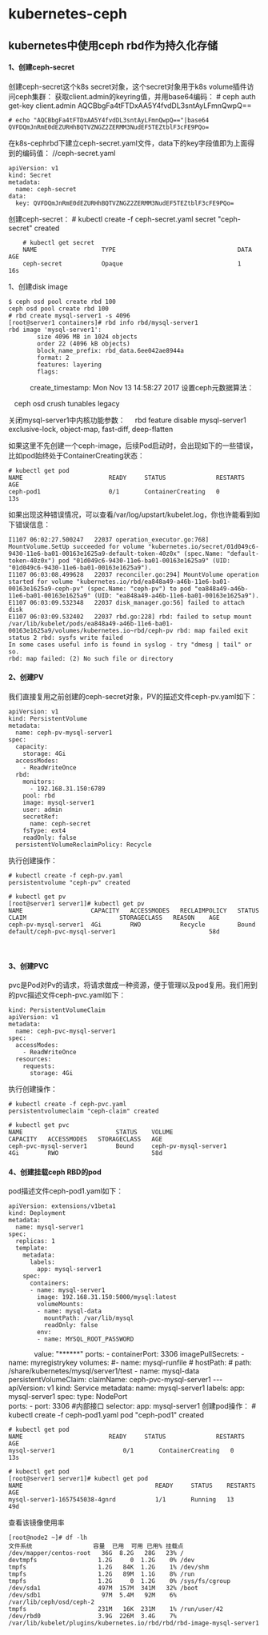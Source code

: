 # kubernetes-ceph
## kubernetes中使用ceph rbd作为持久化存储
#### 1、创建ceph-secret

创建ceph-secret这个k8s secret对象，这个secret对象用于k8s volume插件访问ceph集群：
获取client.admin的keyring值，并用base64编码：
    # ceph auth get-key client.admin
    AQCBbgFa4tFTDxAA5Y4fvdDL3sntAyLFmnQwpQ==
    
    # echo "AQCBbgFa4tFTDxAA5Y4fvdDL3sntAyLFmnQwpQ=="|base64
    QVFDQmJnRmE0dEZURHhBQTVZNGZ2ZERMM3NudEF5TEZtblF3cFE9PQo=
    
在k8s-cephrbd下建立ceph-secret.yaml文件，data下的key字段值即为上面得到的编码值：
    //ceph-secret.yaml
    
    apiVersion: v1
    kind: Secret
    metadata:
      name: ceph-secret
    data:
      key: QVFDQmJnRmE0dEZURHhBQTVZNGZ2ZERMM3NudEF5TEZtblF3cFE9PQo=
      
创建ceph-secret：
        # kubectl create -f ceph-secret.yaml
        secret "ceph-secret" created
        
        # kubectl get secret
        NAME                  TYPE                                  DATA      AGE
        ceph-secret           Opaque                                1         16s


1、创建disk image

    $ ceph osd pool create rbd 100
    ceph osd pool create rbd 100
    # rbd create mysql-server1 -s 4096
    [root@server1 containers]# rbd info rbd/mysql-server1
    rbd image 'mysql-server1':
            size 4096 MB in 1024 objects
            order 22 (4096 kB objects)
            block_name_prefix: rbd_data.6ee042ae8944a
            format: 2
            features: layering
            flags: 
            create_timestamp: Mon Nov 13 14:58:27 2017
设置ceph元数据算法：

    ceph osd crush tunables legacy
    
关闭mysql-server1中内核功能参数：
    
    rbd feature disable mysql-server1 exclusive-lock, object-map, fast-diff, deep-flatten

如果这里不先创建一个ceph-image，后续Pod启动时，会出现如下的一些错误，比如pod始终处于ContainerCreating状态：

    # kubectl get pod
    NAME                        READY     STATUS              RESTARTS   AGE
    ceph-pod1                   0/1       ContainerCreating   0          13s

如果出现这种错误情况，可以查看/var/log/upstart/kubelet.log，你也许能看到如下错误信息：

    I1107 06:02:27.500247   22037 operation_executor.go:768] MountVolume.SetUp succeeded for volume "kubernetes.io/secret/01d049c6-9430-11e6-ba01-00163e1625a9-default-token-40z0x" (spec.Name: "default-token-40z0x") pod "01d049c6-9430-11e6-ba01-00163e1625a9" (UID: "01d049c6-9430-11e6-ba01-00163e1625a9").
    I1107 06:03:08.499628   22037 reconciler.go:294] MountVolume operation started for volume "kubernetes.io/rbd/ea848a49-a46b-11e6-ba01-00163e1625a9-ceph-pv" (spec.Name: "ceph-pv") to pod "ea848a49-a46b-11e6-ba01-00163e1625a9" (UID: "ea848a49-a46b-11e6-ba01-00163e1625a9").
    E1107 06:03:09.532348   22037 disk_manager.go:56] failed to attach disk
    E1107 06:03:09.532402   22037 rbd.go:228] rbd: failed to setup mount /var/lib/kubelet/pods/ea848a49-a46b-11e6-ba01-00163e1625a9/volumes/kubernetes.io~rbd/ceph-pv rbd: map failed exit status 2 rbd: sysfs write failed
    In some cases useful info is found in syslog - try "dmesg | tail" or so.
    rbd: map failed: (2) No such file or directory

#### 2、创建PV
我们直接复用之前创建的ceph-secret对象，PV的描述文件ceph-pv.yaml如下：

    apiVersion: v1
    kind: PersistentVolume
    metadata:
      name: ceph-pv-mysql-server1
    spec:
      capacity:
        storage: 4Gi
      accessModes:
        - ReadWriteOnce
      rbd:
        monitors:
          - 192.168.31.150:6789
        pool: rbd
        image: mysql-server1
        user: admin
        secretRef:
          name: ceph-secret
        fsType: ext4
        readOnly: false
      persistentVolumeReclaimPolicy: Recycle
执行创建操作：

    # kubectl create -f ceph-pv.yaml
    persistentvolume "ceph-pv" created

    # kubectl get pv
    [root@server1 server1]# kubectl get pv
    NAME                   CAPACITY   ACCESSMODES   RECLAIMPOLICY   STATUS    CLAIM                          STORAGECLASS   REASON    AGE
    ceph-pv-mysql-server1  4Gi        RWO           Recycle         Bound     default/ceph-pvc-mysql-server1                          58d
    
#### 3、创建PVC

pvc是Pod对Pv的请求，将请求做成一种资源，便于管理以及pod复用。我们用到的pvc描述文件ceph-pvc.yaml如下：

    kind: PersistentVolumeClaim
    apiVersion: v1
    metadata:
      name: ceph-pvc-mysql-server1
    spec:
      accessModes:
        - ReadWriteOnce
      resources:
        requests:
          storage: 4Gi

执行创建操作：

    # kubectl create -f ceph-pvc.yaml
    persistentvolumeclaim "ceph-claim" created

    # kubectl get pvc
    NAME                          STATUS    VOLUME                       CAPACITY   ACCESSMODES   STORAGECLASS   AGE
    ceph-pvc-mysql-server1        Bound     ceph-pv-mysql-server1        4Gi        RWO                          58d

#### 4、创建挂载ceph RBD的pod

pod描述文件ceph-pod1.yaml如下：

    apiVersion: extensions/v1beta1
    kind: Deployment
    metadata:
      name: mysql-server1
    spec:
      replicas: 1
      template:
        metadata:
          labels:
            app: mysql-server1
        spec:
          containers:
          - name: mysql-server1
            image: 192.168.31.150:5000/mysql:latest
            volumeMounts:
            - name: mysql-data
              mountPath: /var/lib/mysql
              readOnly: false
            env:
            - name: MYSQL_ROOT_PASSWORD
              value: "******"
            ports:
            - containerPort: 3306
          imagePullSecrets:
            - name: myregistrykey
          volumes:
          #- name: mysql-runfile
          #  hostPath:
          #    path: /share/kubernetes/mysql/server1/test
          - name: mysql-data
            persistentVolumeClaim:
              claimName: ceph-pvc-mysql-server1
    ---
    apiVersion: v1
    kind: Service
    metadata:
      name: mysql-server1
      labels:
        app: mysql-server1
    spec:
      type: NodePort           
      ports:
      - port: 3306                     #内部接口
      selector:
        app: mysql-server1
创建pod操作：
    # kubectl create -f ceph-pod1.yaml
    pod "ceph-pod1" created
    
    # kubectl get pod
    NAME                        READY     STATUS              RESTARTS   AGE
    mysql-server1                   0/1       ContainerCreating   0          13s

    # kubectl get pod
    [root@server1 server1]# kubectl get pod
    NAME                                     READY     STATUS    RESTARTS   AGE
    mysql-server1-1657545038-4gnrd           1/1       Running   13         49d

查看该镜像使用率

    [root@node2 ~]# df -lh
    文件系统                 容量  已用  可用 已用% 挂载点
    /dev/mapper/centos-root   36G  8.2G   28G   23% /
    devtmpfs                 1.2G     0  1.2G    0% /dev
    tmpfs                    1.2G   84K  1.2G    1% /dev/shm
    tmpfs                    1.2G   89M  1.1G    8% /run
    tmpfs                    1.2G     0  1.2G    0% /sys/fs/cgroup
    /dev/sda1                497M  157M  341M   32% /boot
    /dev/sdb1                 97M  5.4M   92M    6% /var/lib/ceph/osd/ceph-2
    tmpfs                    231M   16K  231M    1% /run/user/42
    /dev/rbd0                3.9G  226M  3.4G    7% /var/lib/kubelet/plugins/kubernetes.io/rbd/rbd/rbd-image-mysql-server1

